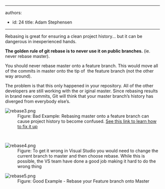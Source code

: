 

---
authors:
  - id: 24
    title: Adam Stephensen
---




<span class='intro'> <p>Rebasing is great for ensuring a clean project history... but it can be dangerous in inexperienced hands.</p> </span>

<p> 
   <strong>The golden rule of&#160;git rebase&#160;is to never use it on&#160;public&#160;branches.&#160;</strong>(ie. never rebase&#160;master).</p><p>You should never rebase master onto a feature branch. This would&#160;move&#160;all of the commits in&#160;master&#160;onto the tip&#160;of&#160; the feature branch (not the other way around).&#160;</p><p>The problem is that this only happened in&#160;your&#160;repository. All of the other developers are still working with the or iginal&#160;master. Since rebasing results in brand new commits, Git will think that your&#160;master&#160;branch’s history has diverged from everybody else’s.</p><dl class="badImage"><dt> <img src="/PublishingImages/rebase3.png" alt="rebase3.png" /> </dt><dd>Figure&#58; Bad Example&#58; Rebasing master onto a feature branch can cause project history to become confused. <a href="https&#58;//www.atlassian.com/git/tutorials/merging-vs-rebasing/the-golden-rule-of-rebasing">See this link to learn how to fix it up </a></dd></dl> ​ <dl class="image"><dt> <img src="/PublishingImages/rebase4.png" alt="rebase4.png" /> </dt><dd>Figure&#58; To get it wrong in Visual Studio you would need to change the current branch to master and then choose rebase. While this is possible, the VS team have done a good job making it hard to do the wrong thing</dd></dl><dl class="goodImage"><dt> <img src="/PublishingImages/rebase5.png" alt="rebase5.png" /> </dt><dd>Figure&#58; Good Example - Rebase your Feature branch onto Master</dd></dl>


